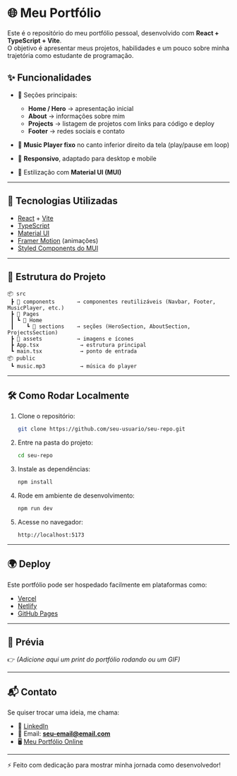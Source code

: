 # 🌐 Meu Portfólio

Este é o repositório do meu portfólio pessoal, desenvolvido com **React + TypeScript + Vite**.  
O objetivo é apresentar meus projetos, habilidades e um pouco sobre minha trajetória como estudante de programação.  

## ✨ Funcionalidades

- 📌 Seções principais:
  - **Home / Hero** → apresentação inicial  
  - **About** → informações sobre mim  
  - **Projects** → listagem de projetos com links para código e deploy  
  - **Footer** → redes sociais e contato  

- 🎵 **Music Player fixo** no canto inferior direito da tela (play/pause em loop)  
- 📱 **Responsivo**, adaptado para desktop e mobile  
- 🎨 Estilização com **Material UI (MUI)**  

---

## 🚀 Tecnologias Utilizadas

- [React](https://reactjs.org/) + [Vite](https://vitejs.dev/)  
- [TypeScript](https://www.typescriptlang.org/)  
- [Material UI](https://mui.com/)  
- [Framer Motion](https://www.framer.com/motion/) (animações)  
- [Styled Components do MUI](https://mui.com/system/styled/)  

---

## 📂 Estrutura do Projeto

```
📦 src
 ┣ 📂 components       → componentes reutilizáveis (Navbar, Footer, MusicPlayer, etc.)
 ┣ 📂 Pages
 ┃ ┗ 📂 Home
 ┃    ┗ 📂 sections    → seções (HeroSection, AboutSection, ProjectsSection)
 ┣ 📂 assets           → imagens e ícones
 ┣ App.tsx             → estrutura principal
 ┗ main.tsx            → ponto de entrada
📦 public
 ┗ music.mp3           → música do player
```

---

## 🛠️ Como Rodar Localmente

1. Clone o repositório:
   ```bash
   git clone https://github.com/seu-usuario/seu-repo.git
   ```
2. Entre na pasta do projeto:
   ```bash
   cd seu-repo
   ```
3. Instale as dependências:
   ```bash
   npm install
   ```
4. Rode em ambiente de desenvolvimento:
   ```bash
   npm run dev
   ```
5. Acesse no navegador:
   ```
   http://localhost:5173
   ```

---

## 🌍 Deploy

Este portfólio pode ser hospedado facilmente em plataformas como:  
- [Vercel](https://vercel.com/)  
- [Netlify](https://www.netlify.com/)  
- [GitHub Pages](https://pages.github.com/)  

---

## 📸 Prévia

👉 *(Adicione aqui um print do portfólio rodando ou um GIF)*  

---

## 📬 Contato

Se quiser trocar uma ideia, me chama:  

- 💼 [LinkedIn](https://linkedin.com/in/seu-usuario)  
- 📧 Email: **seu-email@email.com**  
- 🖥️ [Meu Portfólio Online](https://seu-deploy.com)  

---

⚡ Feito com dedicação para mostrar minha jornada como desenvolvedor!  
